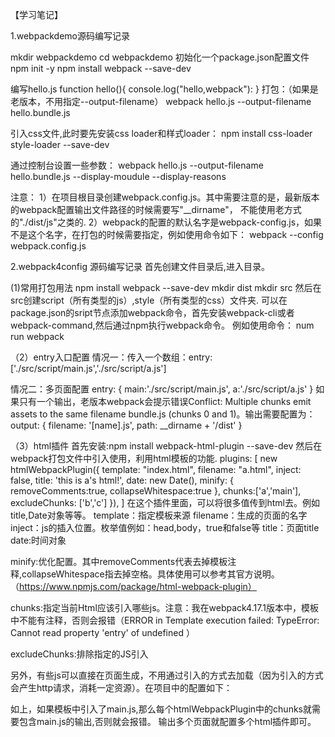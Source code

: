 【学习笔记】


1.webpackdemo源码编写记录

mkdir webpackdemo
cd webpackdemo
初始化一个package.json配置文件 npm init -y
npm install webpack --save-dev

编写hello.js
function hello(){
console.log("hello,webpack"):
}
打包：（如果是老版本，不用指定--output-filename）
webpack hello.js --output-filename hello.bundle.js

引入css文件,此时要先安装css loader和样式loader：
npm install css-loader style-loader --save-dev

通过控制台设置一些参数：
webpack hello.js --output-filename hello.bundle.js --display-moudule --display-reasons

注意：
1）在项目根目录创建webpack.config.js。其中需要注意的是，最新版本的webpack配置输出文件路径的时候需要写"__dirname"，
不能使用老方式的"./dist/js"之类的.
2）webpack的配置的默认名字是webpack-config.js，如果不是这个名字，在打包的时候需要指定，例如使用命令如下：
webpack --config webpack.config.js

2.webpack4config 源码编写记录
首先创建文件目录后,进入目录。

(1)常用打包用法
npm install webpack --save-dev
mkdir dist
mkdir src
然后在src创建script（所有类型的js）,style（所有类型的css）文件夹.
可以在package.json的sript节点添加webpack命令，首先安装webpack-cli或者webpack-command,然后通过npm执行webpack命令。
例如使用命令：
num run webpack

（2）entry入口配置
情况一：传入一个数组：entry: ['./src/script/main.js','./src/script/a.js']

情况二：多页面配置
entry: {
    main:'./src/script/main.js',
    a:'./src/script/a.js'
}
如果只有一个输出，老版本webpack会提示错误Conflict: Multiple chunks emit assets to the same filename
bundle.js (chunks 0 and 1)。输出需要配置为：
output: {
    filename: '[name].js',
    path: __dirname + '/dist'
}

（3）html插件
首先安装:npm install webpack-html-plugin --save-dev
然后在webpack打包文件中引入使用，利用html模板的功能.
plugins: [
    new htmlWebpackPlugin({
        template: "index.html",
        filename: "a.html",
        inject: false,
        title: 'this is a\'s html!',
        date: new Date(),
        minify: {
            removeComments:true,
            collapseWhitespace:true
        },
        chunks:['a','main'],
        excludeChunks: ['b','c']
    }),
]
在这个插件里面，可以将很多值传到html去。例如title,Date对象等等。
template：指定模板来源
filename：生成的页面的名字
inject：js的插入位置。枚举值例如：head,body，true和false等
title：页面title
date:时间对象

minify:优化配置。其中removeComments代表去掉模板注释,collapseWhitespace指去掉空格。具体使用可以参考其官方说明。（https://www.npmjs.com/package/html-webpack-plugin）

chunks:指定当前Html应该引入哪些js。注意：我在webpack4.17.1版本中，模板中不能有注释，否则会报错（ERROR in Template execution failed: TypeError: Cannot read property 'entry' of undefined
）

excludeChunks:排除指定的JS引入

另外，有些js可以直接在页面生成，不用通过引入的方式去加载（因为引入的方式会产生http请求，消耗一定资源）。在项目中的配置如下：
<script type="text/javascript">
    <%= compilation.assets[htmlWebpackPlugin.files.chunks.main.entry.substr(htmlWebpackPlugin.files.publicPath.length)].source()%>
</script>

如上，如果模板中引入了main.js,那么每个htmlWebpackPlugin中的chunks就需要包含main.js的输出,否则就会报错。
输出多个页面就配置多个html插件即可。





